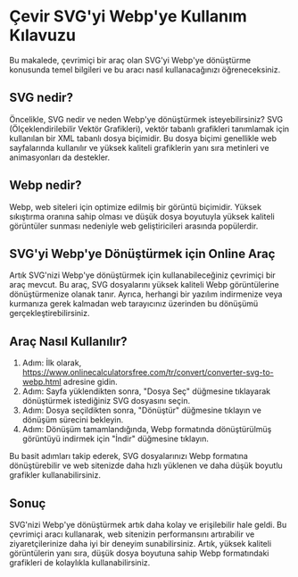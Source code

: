 Çevir SVG'yi Webp'ye Kullanım Kılavuzu
======================================

Bu makalede, çevrimiçi bir araç olan SVG'yi Webp'ye dönüştürme konusunda temel bilgileri ve bu aracı nasıl kullanacağınızı öğreneceksiniz.

SVG nedir?
----------

Öncelikle, SVG nedir ve neden Webp'ye dönüştürmek isteyebilirsiniz? SVG (Ölçeklendirilebilir Vektör Grafikleri), vektör tabanlı grafikleri tanımlamak için kullanılan bir XML tabanlı dosya biçimidir. Bu dosya biçimi genellikle web sayfalarında kullanılır ve yüksek kaliteli grafiklerin yanı sıra metinleri ve animasyonları da destekler.

Webp nedir?
-----------

Webp, web siteleri için optimize edilmiş bir görüntü biçimidir. Yüksek sıkıştırma oranına sahip olması ve düşük dosya boyutuyla yüksek kaliteli görüntüler sunması nedeniyle web geliştiricileri arasında popülerdir.

SVG'yi Webp'ye Dönüştürmek için Online Araç
-------------------------------------------

Artık SVG'nizi Webp'ye dönüştürmek için kullanabileceğiniz çevrimiçi bir araç mevcut. Bu araç, SVG dosyalarını yüksek kaliteli Webp görüntülerine dönüştürmenize olanak tanır. Ayrıca, herhangi bir yazılım indirmenize veya kurmanıza gerek kalmadan web tarayıcınız üzerinden bu dönüşümü gerçekleştirebilirsiniz.

Araç Nasıl Kullanılır?
----------------------

1. Adım: İlk olarak, <https://www.onlinecalculatorsfree.com/tr/convert/converter-svg-to-webp.html> adresine gidin.
2. Adım: Sayfa yüklendikten sonra, "Dosya Seç" düğmesine tıklayarak dönüştürmek istediğiniz SVG dosyasını seçin.
3. Adım: Dosya seçildikten sonra, "Dönüştür" düğmesine tıklayın ve dönüşüm sürecini bekleyin.
4. Adım: Dönüşüm tamamlandığında, Webp formatında dönüştürülmüş görüntüyü indirmek için "İndir" düğmesine tıklayın.

Bu basit adımları takip ederek, SVG dosyalarınızı Webp formatına dönüştürebilir ve web sitenizde daha hızlı yüklenen ve daha düşük boyutlu grafikler kullanabilirsiniz.

Sonuç
-----

SVG'nizi Webp'ye dönüştürmek artık daha kolay ve erişilebilir hale geldi. Bu çevrimiçi aracı kullanarak, web sitenizin performansını artırabilir ve ziyaretçilerinize daha iyi bir deneyim sunabilirsiniz. Artık, yüksek kaliteli görüntülerin yanı sıra, düşük dosya boyutuna sahip Webp formatındaki grafikleri de kolaylıkla kullanabilirsiniz.